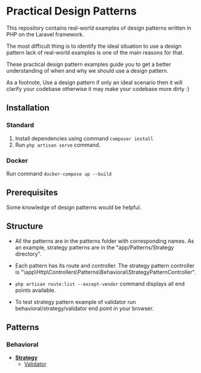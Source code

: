 # Practical Design Patterns

This repository contains real-world examples of design patterns written in PHP on the Laravel framework.

The most difficult thing is to identify the ideal situation to use a design pattern lack of real-world examples is one of the main reasons for that.

These practical design pattern examples guide you to get a better understanding of when and why we should use a design pattern.

As a footnote, Use a design pattern if only an ideal scenario then it will clarify your codebase otherwise it may make your codebase more dirty :)

## Installation

### Standard
 1) Install dependencies using command ```composer install```
 2)  Run ```php artisan serve``` command.

### Docker 

Run command ```docker-compose up --build```

## Prerequisites
Some knowledge of design patterns would be helpful.

## Structure

* All the patterns are in the patterns folder with corresponding names. As an example, strategy patterns are in the "app/Patterns/Strategy directory". 

* Each pattern has its route and controller. The strategy pattern controller is "\app\Http\Controllers\Patterns\Behavioral\StrategyPatternController".

* ```php artisan route:list --except-vendor``` command displays all end points available.

* To test strategy pattern example of validator run behavioral/strategy/validator end point in your browser.

## Patterns

### Behavioral

* **[Strategy]()**
  * [Validator]()
